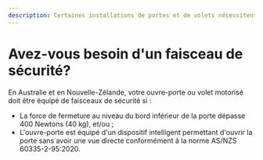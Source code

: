 ```yaml
---
description: Certaines installations de portes et de volets nécessitent des faisceaux de sécurité en vertu de la loi.
---
```


# Avez-vous besoin d'un faisceau de sécurité?  
   
En Australie et en Nouvelle-Zélande, votre ouvre-porte ou volet motorisé doit être équipé de faisceaux de sécurité si :  
   
* La force de fermeture au niveau du bord inférieur de la porte dépasse 400 Newtons (40 kg), et/ou ;  
* L'ouvre-porte est équipé d'un dispositif intelligent permettant d'ouvrir la porte sans avoir une vue directe conformément à la norme AS/NZS 60335-2-95:2020.
